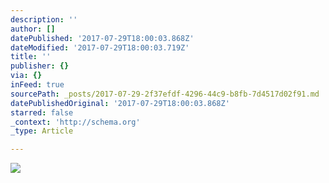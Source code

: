 ```yaml
---
description: ''
author: []
datePublished: '2017-07-29T18:00:03.868Z'
dateModified: '2017-07-29T18:00:03.719Z'
title: ''
publisher: {}
via: {}
inFeed: true
sourcePath: _posts/2017-07-29-2f37efdf-4296-44c9-b8fb-7d4517d02f91.md
datePublishedOriginal: '2017-07-29T18:00:03.868Z'
starred: false
_context: 'http://schema.org'
_type: Article

---
```

![](https://the-grid-user-content.s3-us-west-2.amazonaws.com/16cccb21-1b0a-4393-bb52-09d8b0d363c9.jpg)